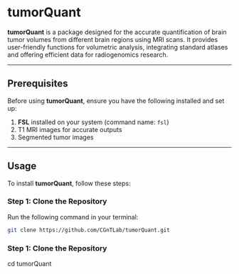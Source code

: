 # tumorQuant

**tumorQuant** is a package designed for the accurate quantification of brain tumor volumes from different brain regions using MRI scans. It provides user-friendly functions for volumetric analysis, integrating standard atlases and offering efficient data for radiogenomics research.

---

## Prerequisites

Before using **tumorQuant**, ensure you have the following installed and set up:

1. **FSL** installed on your system (command name: `fsl`)
2. T1 MRI images for accurate outputs
3. Segmented tumor images

---

## Usage

To install **tumorQuant**, follow these steps:

### Step 1: Clone the Repository

Run the following command in your terminal:

```bash
git clone https://github.com/CGnTLab/tumorQuant.git
```
### Step 1: Clone the Repository

cd tumorQuant
